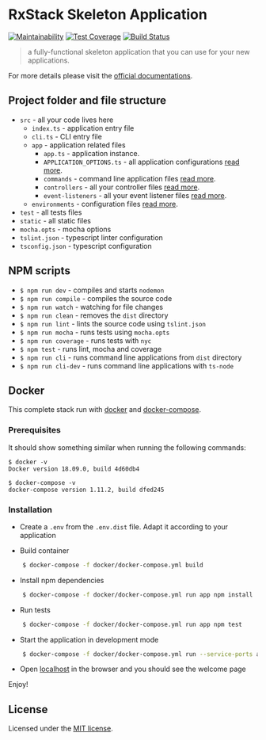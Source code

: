# RxStack Skeleton Application

[![Maintainability](https://api.codeclimate.com/v1/badges/f6e90ec8ea970b424179/maintainability)](https://codeclimate.com/github/rxstack/skeleton/maintainability)
[![Test Coverage](https://api.codeclimate.com/v1/badges/f6e90ec8ea970b424179/test_coverage)](https://codeclimate.com/github/rxstack/skeleton/test_coverage)
[![Build Status](https://travis-ci.org/rxstack/skeleton.svg?branch=master)](https://travis-ci.org/rxstack/skeleton)

> a fully-functional skeleton application that you can use for your new applications.

For more details please visit the [official documentations](https://github.com/rxstack/rxstack).

## <a name="project-structure"></a> Project folder and file structure

- `src` - all your code lives here
    - `index.ts` - application entry file
    - `cli.ts` - CLI entry file
    - `app` - application related files
        - `app.ts` - application instance.
        - `APPLICATION_OPTIONS.ts` - all application configurations [read more](https://github.com/rxstack/rxstack/blob/master/packages/core/docs/application.md).
        - `commands` - command line application files [read more](https://github.com/rxstack/rxstack/blob/master/packages/core/docs/console.md).
        - `controllers` - all your controller files [read more](https://github.com/rxstack/rxstack/blob/master/packages/core/docs/kernel.md).
        - `event-listeners` - all your event listener files [read more](https://github.com/rxstack/rxstack/blob/master/packages/async-event-dispatcher).
    - `environments` - configuration files [read more](https://github.com/rxstack/rxstack/tree/master/packages/configuration).
- `test` - all tests files
- `static` - all static files
- `mocha.opts` - mocha options
- `tslint.json` - typescript linter configuration
- `tsconfig.json` - typescript configuration  

## <a name="npm-scripts"></a> NPM scripts

- `$ npm run dev` - compiles and starts `nodemon`
- `$ npm run compile` - compiles the source code
- `$ npm run watch` - watching for file changes
- `$ npm run clean` - removes the `dist` directory
- `$ npm run lint` - lints the source code using `tslint.json`
- `$ npm run mocha` - runs tests using `mocha.opts`
- `$ npm run coverage` - runs tests with `nyc`
- `$ npm test` - runs lint, mocha and coverage
- `$ npm run cli` - runs command line applications from `dist` directory
- `$ npm run cli-dev` - runs command line applications with `ts-node`

## Docker

This complete stack run with [docker](https://www.docker.com/) and [docker-compose](https://docs.docker.com/compose/).

### <a name="prerequisites"></a> Prerequisites

It should show something similar when running the following commands:

```
$ docker -v
Docker version 18.09.0, build 4d60db4
```

```
$ docker-compose -v
docker-compose version 1.11.2, build dfed245
```

### Installation

- Create a `.env` from the `.env.dist` file. Adapt it according to your application

- Build container

```bash
    $ docker-compose -f docker/docker-compose.yml build
```

- Install npm dependencies

```bash
    $ docker-compose -f docker/docker-compose.yml run app npm install
```

- Run tests

```bash
    $ docker-compose -f docker/docker-compose.yml run app npm test
```

- Start the application in development mode

```bash
    $ docker-compose -f docker/docker-compose.yml run --service-ports app npm run dev
```

- Open [localhost](http://localhost:3000/) in the browser and you should see the welcome page 

Enjoy!

## License

Licensed under the [MIT license](LICENSE).